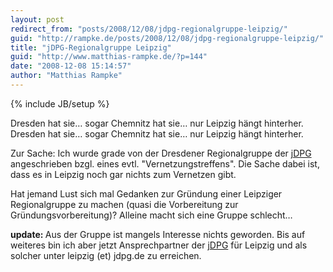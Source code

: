 ```yaml
---
layout: post
redirect_from: "posts/2008/12/08/jdpg-regionalgruppe-leipzig/"
guid: "http://rampke.de/posts/2008/12/08/jdpg-regionalgruppe-leipzig/"
title: "jDPG-Regionalgruppe Leipzig"
guid: "http://www.matthias-rampke.de/?p=144"
date: "2008-12-08 15:14:57"
author: "Matthias Rampke"
---
```

{% include JB/setup %}

Dresden hat sie&hellip; sogar Chemnitz hat sie&hellip; nur Leipzig h&auml;ngt hinterher.
Dresden hat sie&hellip; sogar Chemnitz hat sie&hellip; nur Leipzig h&auml;ngt hinterher.

Zur Sache: Ich wurde grade von der Dresdener Regionalgruppe der <a href="http://www.jdpg.de/">jDPG</a> angeschrieben bzgl. eines evtl. "Vernetzungstreffens". Die Sache dabei ist, dass es in Leipzig noch gar nichts zum Vernetzen gibt.

Hat jemand Lust sich mal Gedanken zur Gr&uuml;ndung einer Leipziger Regionalgruppe zu machen (quasi die Vorbereitung zur Gr&uuml;ndungsvorbereitung)? Alleine macht sich eine Gruppe schlecht&hellip;

<strong>update: </strong>Aus der Gruppe ist mangels Interesse nichts geworden. Bis auf weiteres bin ich aber jetzt Ansprechpartner der <a href="http://www.jdpg.de/">jDPG</a> f&uuml;r Leipzig und als solcher unter leipzig (et) jdpg.de zu erreichen. 

